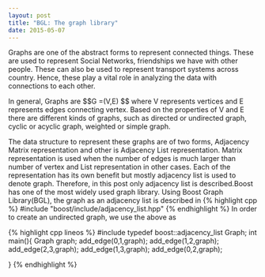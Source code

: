 ```yaml
---
layout: post
title: "BGL: The graph library"
date: 2015-05-07
---
```

<p>Graphs are one of the abstract forms to represent connected things. These are used to represent Social Networks, friendships we have with other people. These can also be used to represent transport systems across country. Hence, these play a vital role in analyzing the data with connections to each other.</p>
<p>In general, Graphs are $$G =(V,E) $$ where V represents vertices and E represents edges connecting vertex. Based on the properties of V and E there are different kinds of graphs, such as directed or undirected graph, cyclic or acyclic graph, weighted or simple graph. </p> 
<p>The data structure to represent these graphs are of two forms, Adjacency Matrix representation and other is Adjacency List representation. Matrix representation is used when the number of edges is much larger than number of vertex and List representation in other cases. Each of the representation has its own benefit but mostly adjacency list is used to denote graph. Therefore, in this post only adjacency list is described.Boost has one of the most widely used graph library. Using Boost Graph Library(BGL), the graph as an adjacency list is described in
{% highlight cpp %}
#include "boost/include/adjacency_list.hpp"
{% endhighlight %}	
In order to create an undirected graph, we use the above as 
</p>
{% highlight cpp lineos %}
#include <boost/include/adjacency_list.hpp>
typedef boost::adjacency_list<listS,vecS,undirectedS> Graph;
int main(){
	Graph graph;
	add_edge(0,1,graph);
	add_edge(1,2,graph);
	add_edge(2,3,graph);
	add_edge(1,3,graph);
	add_edge(0,2,graph);	
	
}
{% endhighlight %}	
